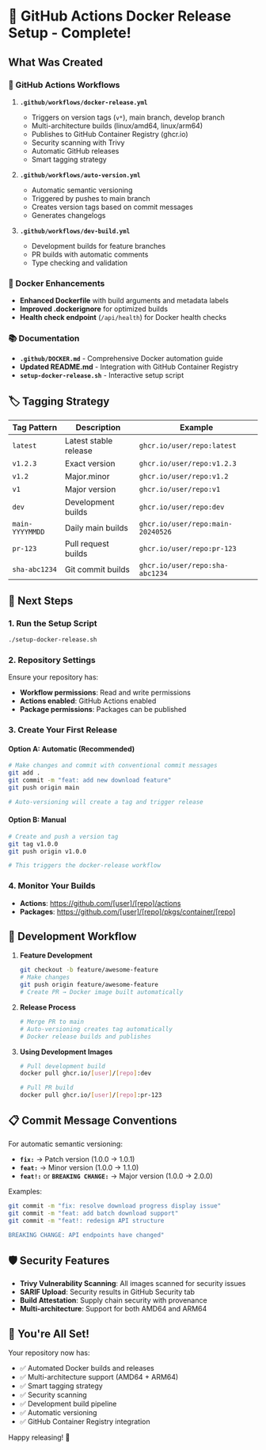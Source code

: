 # 🚀 GitHub Actions Docker Release Setup - Complete!

## What Was Created

### 🔄 GitHub Actions Workflows

1. **`.github/workflows/docker-release.yml`**
   - Triggers on version tags (`v*`), main branch, develop branch
   - Multi-architecture builds (linux/amd64, linux/arm64)
   - Publishes to GitHub Container Registry (ghcr.io)
   - Security scanning with Trivy
   - Automatic GitHub releases
   - Smart tagging strategy

2. **`.github/workflows/auto-version.yml`**
   - Automatic semantic versioning
   - Triggered by pushes to main branch
   - Creates version tags based on commit messages
   - Generates changelogs

3. **`.github/workflows/dev-build.yml`**
   - Development builds for feature branches
   - PR builds with automatic comments
   - Type checking and validation

### 🐳 Docker Enhancements

- **Enhanced Dockerfile** with build arguments and metadata labels
- **Improved .dockerignore** for optimized builds
- **Health check endpoint** (`/api/health`) for Docker health checks

### 📚 Documentation

- **`.github/DOCKER.md`** - Comprehensive Docker automation guide
- **Updated README.md** - Integration with GitHub Container Registry
- **`setup-docker-release.sh`** - Interactive setup script

## 🏷️ Tagging Strategy

| Tag Pattern | Description | Example |
|-------------|-------------|---------|
| `latest` | Latest stable release | `ghcr.io/user/repo:latest` |
| `v1.2.3` | Exact version | `ghcr.io/user/repo:v1.2.3` |
| `v1.2` | Major.minor | `ghcr.io/user/repo:v1.2` |
| `v1` | Major version | `ghcr.io/user/repo:v1` |
| `dev` | Development builds | `ghcr.io/user/repo:dev` |
| `main-YYYYMMDD` | Daily main builds | `ghcr.io/user/repo:main-20240526` |
| `pr-123` | Pull request builds | `ghcr.io/user/repo:pr-123` |
| `sha-abc1234` | Git commit builds | `ghcr.io/user/repo:sha-abc1234` |

## 🎯 Next Steps

### 1. Run the Setup Script
```bash
./setup-docker-release.sh
```

### 2. Repository Settings
Ensure your repository has:
- **Workflow permissions**: Read and write permissions
- **Actions enabled**: GitHub Actions enabled
- **Package permissions**: Packages can be published

### 3. Create Your First Release

#### Option A: Automatic (Recommended)
```bash
# Make changes and commit with conventional commit messages
git add .
git commit -m "feat: add new download feature"
git push origin main

# Auto-versioning will create a tag and trigger release
```

#### Option B: Manual
```bash
# Create and push a version tag
git tag v1.0.0
git push origin v1.0.0

# This triggers the docker-release workflow
```

### 4. Monitor Your Builds
- **Actions**: https://github.com/[user]/[repo]/actions
- **Packages**: https://github.com/[user]/[repo]/pkgs/container/[repo]

## 🔧 Development Workflow

1. **Feature Development**
   ```bash
   git checkout -b feature/awesome-feature
   # Make changes
   git push origin feature/awesome-feature
   # Create PR → Docker image built automatically
   ```

2. **Release Process**
   ```bash
   # Merge PR to main
   # Auto-versioning creates tag automatically
   # Docker release builds and publishes
   ```

3. **Using Development Images**
   ```bash
   # Pull development build
   docker pull ghcr.io/[user]/[repo]:dev
   
   # Pull PR build  
   docker pull ghcr.io/[user]/[repo]:pr-123
   ```

## 📋 Commit Message Conventions

For automatic semantic versioning:

- **`fix:`** → Patch version (1.0.0 → 1.0.1)
- **`feat:`** → Minor version (1.0.0 → 1.1.0)
- **`feat!:`** or **`BREAKING CHANGE:`** → Major version (1.0.0 → 2.0.0)

Examples:
```bash
git commit -m "fix: resolve download progress display issue"
git commit -m "feat: add batch download support"
git commit -m "feat!: redesign API structure

BREAKING CHANGE: API endpoints have changed"
```

## 🛡️ Security Features

- **Trivy Vulnerability Scanning**: All images scanned for security issues
- **SARIF Upload**: Security results in GitHub Security tab
- **Build Attestation**: Supply chain security with provenance
- **Multi-architecture**: Support for both AMD64 and ARM64

## 🎉 You're All Set!

Your repository now has:
- ✅ Automated Docker builds and releases
- ✅ Multi-architecture support (AMD64 + ARM64)
- ✅ Smart tagging strategy
- ✅ Security scanning
- ✅ Development build pipeline
- ✅ Automatic versioning
- ✅ GitHub Container Registry integration

Happy releasing! 🚀
